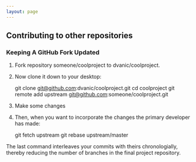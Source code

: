 ```yaml
---
layout: page
---
```


## Contributing to other repositories

### Keeping A GitHub Fork Updated

1. Fork repository someone/coolproject to dvanic/coolproject.
2. Now clone it down to your desktop:


     git clone git@github.com:dvanic/coolproject.git
     cd coolproject
     git remote add upstream git@github.com:someone/coolproject.git

3. Make some changes
4. Then, when you want to incorporate the changes the primary developer has made:


     git fetch upstream
     git rebase upstream/master

The last command interleaves your commits with theirs chronologially, thereby reducing the number of branches in the final project repository.
